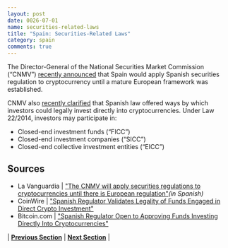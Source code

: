 ```yaml
---
layout: post
date: 0026-07-01
name: securities-related-laws
title: "Spain: Securities-Related Laws"
category: spain
comments: true
---
```



The Director-General of the National Securities Market Commission (“CNMV”) [recently announced](http://www.lavanguardia.com/vida/20180510/443474927625/economiafinanzas--la-cnmv-aplicara-la-normativa-de-valores-a-las-criptomonedas-hasta-que-haya-regulacion-europea.html)  that Spain would apply Spanish securities regulation to cryptocurrency until a mature European framework was established.

CNMV also [recently clarified](https://news.bitcoin.com/spanish-regulator-approving-funds-investing-directly-cryptocurrencies/) that Spanish law offered ways by which investors could legally invest directly into cryptocurrencies. Under Law 22/2014, investors may participate in:
- Closed-end investment funds (“FICC”)
- Closed-end investment companies (“SICC”)
- Closed-end collective investment entities (“EICC”)


Sources 
--- 
- La Vanguardia | ["The CNMV will apply securities regulations to cryptocurrencies until there is European regulation"](http://www.lavanguardia.com/vida/20180510/443474927625/economiafinanzas--la-cnmv-aplicara-la-normativa-de-valores-a-las-criptomonedas-hasta-que-haya-regulacion-europea.html)*(in Spanish)*
- CoinWire | ["Spanish Regulator Validates Legality of Funds Engaged in Direct Crypto Investment"](https://www.coinwire.com/spanish-regulator-validates-legality-of-funds-engaged-in-direct-crypto-investment) 
- Bitcoin.com | ["Spanish Regulator Open to Approving Funds Investing Directly Into Cryptocurrencies"](https://news.bitcoin.com/spanish-regulator-approving-funds-investing-directly-cryptocurrencies/)


| **[Previous Section](https://neo-project.github.io/global-blockchain-compliance-hub//spain/spain-laws-token-sales.html)** | **[Next Section](https://neo-project.github.io/global-blockchain-compliance-hub//spain/spain-privacy-and-data-protection.html)** |
